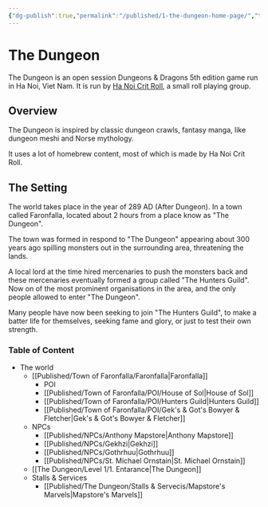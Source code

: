 ```yaml
---
{"dg-publish":true,"permalink":"/published/1-the-dungeon-home-page/","tags":["gardenEntry"]}
---
```


# The Dungeon
The Dungeon is an open session Dungeons & Dragons 5th edition game run in Ha Noi, Viet Nam. It is run by [Ha Noi Crit Roll](https://www.facebook.com/HanoiCritRoll/), a small roll playing group.

## Overview
The Dungeon is inspired by classic dungeon crawls, fantasy manga, like dungeon meshi and Norse mythology.

It uses a lot of homebrew content, most of which is made by Ha Noi Crit Roll.

## The Setting
The world takes place in the year of 289 AD (After Dungeon). In a town called Faronfalla, located about 2 hours from a place know as "The Dungeon". 

The town was formed in respond to "The Dungeon" appearing about 300 years ago spilling monsters out in the surrounding area, threatening the lands.

A local lord at the time hired mercenaries to push the monsters back and these mercenaries eventually formed a group called "The Hunters Guild". Now on of the most prominent organisations in the area, and the only people allowed to enter "The Dungeon".

Many people have now been seeking to join "The Hunters Guild", to make a batter life for themselves, seeking fame and glory, or just to test their own strength.
### Table of Content
- The world
	- [[Published/Town of Faronfalla/Faronfalla\|Faronfalla]]
		- POI
		- [[Published/Town of Faronfalla/POI/House of Sol\|House of Sol]]
		- [[Published/Town of Faronfalla/POI/Hunters Guild\|Hunters Guild]]
		- [[Published/Town of Faronfalla/POI/Gek's & Got's Bowyer & Fletcher\|Gek's & Got's Bowyer & Fletcher]]
	- NPCs
		- [[Published/NPCs/Anthony Mapstore\|Anthony Mapstore]]
		- [[Published/NPCs/Gekhzi\|Gekhzi]]
		- [[Published/NPCs/Gothrhuu\|Gothrhuu]]
		- [[Published/NPCs/St. Michael Ornstain\|St. Michael Ornstain]]
	- [[The Dungeon/Level 1/1. Entarance\|The Dungeon]]
	- Stalls & Services
		- [[Published/The Dungeon/Stalls & Servecis/Mapstore's Marvels\|Mapstore's Marvels]]



